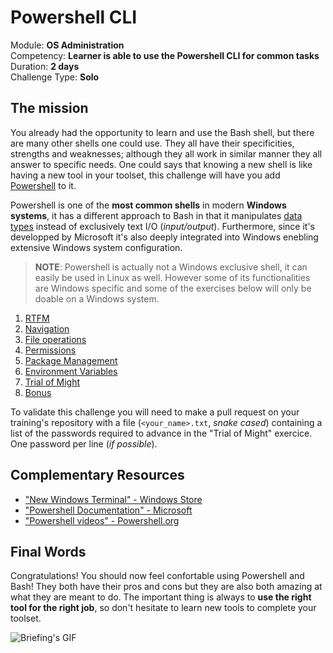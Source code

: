 # Powershell CLI

Module: **OS Administration** </br>
Competency: **Learner is able to use the Powershell CLI for common tasks** </br>
Duration: **2 days** </br>
Challenge Type: **Solo** </br>


## The mission

You already had the opportunity to learn and use the Bash shell, but there are many other shells one could use. They all have their specificities, strengths and weaknesses; although they all work in similar manner they all answer to specific needs. One could says that knowing a new shell is like having a new tool in your toolset, this challenge will have you add [Powershell](https://en.wikipedia.org/wiki/PowerShell) to it.

Powershell is one of the **most common shells** in modern **Windows systems**, it has a different approach to Bash in that it manipulates [data types](https://docs.microsoft.com/en-us/powershell/scripting/lang-spec/chapter-04?view=powershell-7.1) instead of exclusively text I/O (_input/output_). Furthermore, since it's developped by Microsoft it's also deeply integrated into Windows enebling extensive Windows system configuration.

> **NOTE**: Powershell is actually not a Windows exclusive shell, it can easily be used in Linux as well. However some of its functionalities are Windows specific and some of the exercises below will only be doable on a Windows system.

1. [RTFM](./assets/exercises/rtfm.md)
2. [Navigation](./assets/exercises/navigation.md)
3. [File operations](./assets/exercises/file_operations.md)
4. [Permissions](./assets/exercises/permissions.md)
5. [Package Management](./assets/exercises/package_management.md)
6. [Environment Variables](./assets/exercises/envpath.md)
7. [Trial of Might](./assets/exercises/trial_of_might.md)
8. [Bonus](./assets/exercises/bonus.md)


To validate this challenge you will need to make a pull request on your training's repository with a file (`<your_name>.txt`, _snake cased_) containing a list of the passwords required to advance in the "Trial of Might" exercice. One password per line (_if possible_).

## Complementary Resources

* ["New Windows Terminal" - Windows Store](https://github.com/microsoft/terminal)
* ["Powershell Documentation" - Microsoft](https://docs.microsoft.com/en-us/powershell/)
* ["Powershell videos" - Powershell.org](https://www.youtube.com/powershellorg)


## Final Words

Congratulations! You should now feel confortable using Powershell and Bash! They both have their pros and cons but they are also both amazing at what they are meant to do. The important thing is always to **use the right tool for the right job**, so don't hesitate to learn new tools to complete your toolset.

![Briefing's GIF](https://c.tenor.com/jqsJ7vJKI4EAAAAC/ive-got-the-power-jim-carrey.gif)
